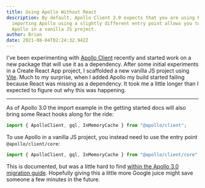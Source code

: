 ```yaml
---
title: Using Apollo Without React
description: By default, Apollo Client 3.0 expects that you are using React, but
  importing Apollo using a slightly different entry point allows you to use
  Apollo in a vanilla JS project.
author: Brian
date: 2021-08-04T02:24:32.942Z
---
```

I've been experimenting with [Apollo Client](https://www.apollographql.com/docs/react/) recently and started work on a new package that will use it as a dependency. After some initial experiments in a Create React App project, I scaffolded a new vanilla JS project using [Vite](https://vitejs.dev/). Much to my surprise, when I added Apollo my build started failing because React was missing as a dependency. It took me a little longer than I expected to figure out why this was happening.

---

As of Apollo 3.0 the import example in the getting started docs will also bring some React hooks along for the ride:

```js
import { ApolloClient, gql, InMemoryCache } from "@apollo/client";
```

To use Apollo in a vanilla JS project, you instead need to use the entry point `@apollo/client/core`:

```js
import { ApolloClient, gql, InMemoryCache } from "@apollo/client/core";
```

This is documented, but was a little hard to find [within the Apollo 3.0 migration guide](https://www.apollographql.com/docs/react/migrating/apollo-client-3-migration/#using-apollo-client-without-react). Hopefully giving this a little more Google juice might save someone a few minutes in the future.

